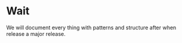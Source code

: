 # Wait
We will document every thing with patterns and structure after when release a major release.
